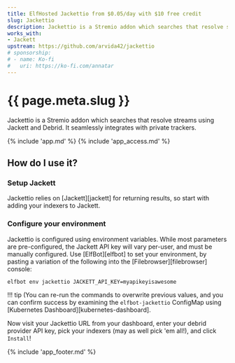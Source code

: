 ```yaml
---
title: ElfHosted Jackettio from $0.05/day with $10 free credit
slug: Jackettio
description: Jackettio is a Stremio addon which searches that resolve streams using Jackett and Debrid. It seamlessly integrates with private trackers.
works_with:
- Jackett
upstream: https://github.com/arvida42/jackettio
# sponsorship: 
# - name: Ko-fi
#   uri: https://ko-fi.com/annatar
---
```


# {{ page.meta.slug }}

Jackettio is a Stremio addon which searches that resolve streams using Jackett and Debrid. It seamlessly integrates with private trackers.

{% include 'app.md' %}
{% include 'app_access.md' %}

## How do I use it?

### Setup Jackett

Jackettio relies on [Jackett][jackett] for returning results, so start with adding your indexers to Jackett.

### Configure your environment

Jackettio is configured using environment variables. While most parameters are pre-configured, the Jackett API key will vary per-user, and must be manually configured. Use [ElfBot][elfbot] to set your environment, by pasting a variation of the following into the [Filebrowser][filebrowser] console:

```
elfbot env jackettio JACKETT_API_KEY=myapikeyisawesome
```

!!! tip
    (You can re-run the commands to overwrite previous values, and you can confirm success by examining the `elfbot-jackettio` ConfigMap using [Kubernetes Dashboard][kubernetes-dashboard].

Now visit your Jackettio URL from your dashboard, enter your debrid provider API key, pick your indexers (may as well pick 'em all!), and click `Install`!

{% include 'app_footer.md' %}